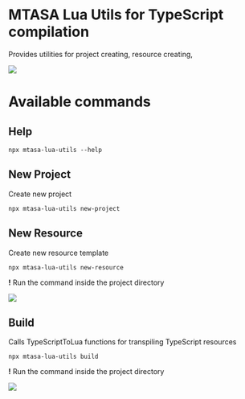 # MTASA Lua Utils for TypeScript compilation

Provides utilities for project creating, resource creating,

![](.docs/help.gif)

# Available commands

## Help

```
npx mtasa-lua-utils --help
```

## New Project

Create new project

```
npx mtasa-lua-utils new-project
```

## New Resource

Create new resource template

```
npx mtasa-lua-utils new-resource
```

**!** Run the command inside the project directory

![](.docs/new_resource.gif)

## Build

Calls TypeScriptToLua functions for transpiling TypeScript resources

```
npx mtasa-lua-utils build
```

**!** Run the command inside the project directory

![](.docs/build.gif)
